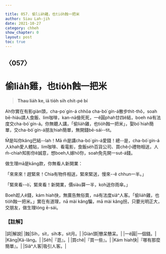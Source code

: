 ```yaml
---

title: 057. 偷lia̍h雞，也tio̍h蝕一把米
author: Siau Lah-jih
date: 2021-10-27
category: chheh
show_chapter: 0
layout: post
toc: true
---
```

  
## 〈057〉
# 偷lia̍h雞，也tio̍h蝕一把米
>**Thau lia̍h ke, iā tio̍h si̍h chi̍t-pé bí**

Ah你實在有影giàn頭，cha-po͘ gín-á chhōa cha-bó͘ gín-á散步thit-thô，soah bē-hiáu請人食飯、lim咖啡，kan-nā儉死死，一ê圓phah廿四ê結，boeh ná有法度交cha-bó͘ gín-á。你無聽人講，「偷lia̍h雞，也tio̍h蝕一把米」，娶bó͘ hiah簡單，交cha-bó͘ gín-á朋友hiah簡單，無開錢bē-sái--tit。

M̄是叫你kâng巴結--lah！Mā m̄是講cha-bó͘ gín-á愛錢！總--是，cha-bó͘ gín-á人khah愛人體貼，lim咖啡、看電影，食飯se̍h百貨公司、買chê小禮物相送，人m̄-chiah知影你ê誠意，想boeh人嫁hō͘你，soah免先開一sut-á錢。

做生理mā是kāng款，你無看人新開業：

「來來來！趕緊來！Chia有物件相送，緊來緊送，慢來--ê chhun一半。」

「緊來看--ò͘，緊來看！新開業，價siàu算一半，koh送你雨傘。」

Boeh趁人ê錢，kám hiah快，無廣告無俗賣，ná有法度siâⁿ人客。「偷lia̍h雞，也tio̍h蝕一把米。」實在有道理，nā mài kâng騙，mā mài kâng拐，只要光明正大，交朋友，做生理lóng ē-sái。


### 【註解】

|詞|解說|
|蝕|Si̍h，si̍t，si̍h本，sit月。|
|Giàn頭|戇呆戇呆。|
|一ê圓|一個錢。|
|Kâng|Kā-lâng。|
|Se̍h|『逛』。|
|買chê|『買一些』。|
|Kám hiah快|『哪有那麼簡單』。|
|Siâⁿ人客|吸引人客。|

